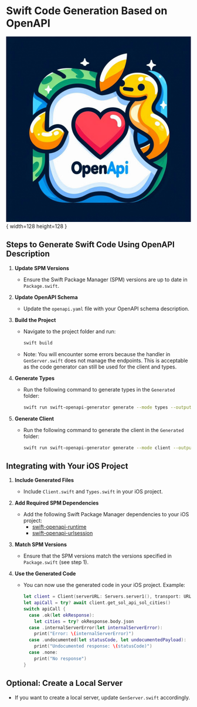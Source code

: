 # Swift Code Generation Based on OpenAPI
![Logo](logo.png){ width=128 height=128 }

## Steps to Generate Swift Code Using OpenAPI Description

1. **Update SPM Versions**
   - Ensure the Swift Package Manager (SPM) versions are up to date in `Package.swift`.

2. **Update OpenAPI Schema**
   - Update the `openapi.yaml` file with your OpenAPI schema description.

3. **Build the Project**
   - Navigate to the project folder and run:
     ```bash
     swift build
     ```
   - Note: You will encounter some errors because the handler in `GenServer.swift` does not manage the endpoints. This is acceptable as the code generator can still be used for the client and types.

4. **Generate Types**
   - Run the following command to generate types in the `Generated` folder:
     ```bash
     swift run swift-openapi-generator generate --mode types --output-directory Generated Sources/openapi.yaml
     ```

5. **Generate Client**
   - Run the following command to generate the client in the `Generated` folder:
     ```bash
     swift run swift-openapi-generator generate --mode client --output-directory Generated Sources/openapi.yaml
     ```

## Integrating with Your iOS Project

1. **Include Generated Files**
   - Include `Client.swift` and `Types.swift` in your iOS project.

2. **Add Required SPM Dependencies**
   - Add the following Swift Package Manager dependencies to your iOS project:
     - [swift-openapi-runtime](https://github.com/apple/swift-openapi-runtime)
     - [swift-openapi-urlsession](https://github.com/apple/swift-openapi-urlsession)

3. **Match SPM Versions**
   - Ensure that the SPM versions match the versions specified in `Package.swift` (see step 1).

4. **Use the Generated Code**
   - You can now use the generated code in your iOS project. Example:
     ```swift
     let client = Client(serverURL: Servers.server1(), transport: URLSessionTransport())
     let apiCall = try? await client.get_sol_api_sol_cities()
     switch apiCall {
       case .ok(let okResponse):
         let cities = try? okResponse.body.json
       case .internalServerError(let internalServerError):
         print("Error: \(internalServerError)")
       case .undocumented(let statusCode, let undocumentedPayload):
         print("Undocumented response: \(statusCode)")
       case .none:
         print("No response")
     }
     ```

## Optional: Create a Local Server

- If you want to create a local server, update `GenServer.swift` accordingly.